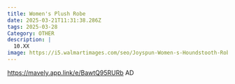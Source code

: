 ```yaml
---
title: Women's Plush Robe
date: 2025-03-21T11:31:38.286Z
tags: 2025-03-28
Category: OTHER
description: |
  10.XX
image: https://i5.walmartimages.com/seo/Joyspun-Women-s-Houndstooth-Robe_c3c555da-04ee-419e-b958-9eb76815073e.9acf8fe3e0a2fcfa9c065a9fa70a70f0.jpeg?odnHeight=2000&odnWidth=2000&odnBg=FFFFFF
---
```

https://mavely.app.link/e/BawtQ95RURb   AD